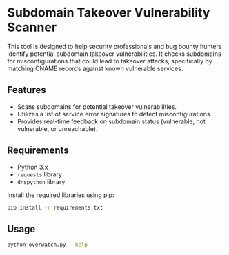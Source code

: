 # Subdomain Takeover Vulnerability Scanner

This tool is designed to help security professionals and bug bounty hunters identify potential subdomain takeover vulnerabilities. It checks subdomains for misconfigurations that could lead to takeover attacks, specifically by matching CNAME records against known vulnerable services.

## Features
- Scans subdomains for potential takeover vulnerabilities.
- Utilizes a list of service error signatures to detect misconfigurations.
- Provides real-time feedback on subdomain status (vulnerable, not vulnerable, or unreachable).

## Requirements
- Python 3.x
- `requests` library
- `dnspython` library

Install the required libraries using pip:
```bash
pip install -r requirements.txt
```
## Usage
```bash
python overwatch.py --help
